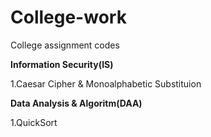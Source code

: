 # College-work
College assignment codes

__Information Security(IS)__

1.Caesar Cipher & Monoalphabetic Substituion

__Data Analysis & Algoritm(DAA)__

1.QuickSort

